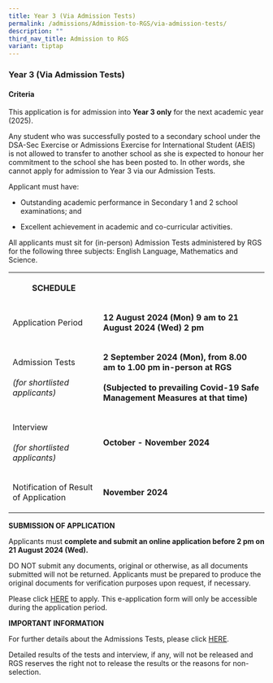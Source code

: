 ```yaml
---
title: Year 3 (Via Admission Tests)
permalink: /admissions/Admission-to-RGS/via-admission-tests/
description: ""
third_nav_title: Admission to RGS
variant: tiptap
---
```

<h3><strong>Year 3 (Via Admission Tests)</strong></h3>
<h4><strong>Criteria</strong></h4>
<p>This application is for admission into&nbsp;<strong>Year 3 only</strong>&nbsp;for
the next academic year (2025).&nbsp;</p>
<p>Any student who was successfully posted to a secondary school under the
DSA-Sec Exercise or Admissions Exercise for International Student (AEIS)
is&nbsp;not&nbsp;allowed to transfer to another school as she is expected
to honour her commitment to the school she has been posted to. In other
words, she cannot apply for admission to Year 3 via our Admission Tests.</p>
<p>Applicant must have:&nbsp;</p>
<ul data-tight="true" class="tight">
<li>
<p>Outstanding academic performance in Secondary 1 and 2 school examinations;
and&nbsp;&nbsp;</p>
</li>
<li>
<p>Excellent achievement in academic and co-curricular activities.&nbsp;</p>
</li>
</ul>
<p>All applicants must sit for (in-person) Admission Tests administered by
RGS for the following&nbsp;three&nbsp;subjects: English Language, Mathematics
and Science.</p>
<table style="minWidth: 50px">
<colgroup>
<col>
<col>
</colgroup>
<tbody>
<tr>
<th rowspan="1" colspan="1">
<p><strong>SCHEDULE</strong>
</p>
</th>
<th rowspan="1" colspan="1">
<p></p>
</th>
</tr>
<tr>
<td rowspan="1" colspan="1">
<p>Application Period</p>
</td>
<td rowspan="1" colspan="1">
<p><strong>12 August 2024 (Mon) 9 am to 21 August 2024 (Wed) 2 pm</strong>
</p>
</td>
</tr>
<tr>
<td rowspan="1" colspan="1">
<p>Admission Tests
<br>
<br><em>(for shortlisted applicants)</em>
</p>
</td>
<td rowspan="1" colspan="1">
<p><strong>2 September 2024 (Mon), from 8.00 am to 1.00 pm in-person at RGS</strong> 
<br>
<br><strong>(Subjected to prevailing Covid-19 Safe Management Measures at that time)</strong>
</p>
</td>
</tr>
<tr>
<td rowspan="1" colspan="1">
<p>Interview
<br>
<br><em>(for shortlisted applicants)</em>
</p>
</td>
<td rowspan="1" colspan="1">
<p><strong>October - November 2024</strong>
</p>
</td>
</tr>
<tr>
<td rowspan="1" colspan="1">
<p>Notification of Result of Application</p>
</td>
<td rowspan="1" colspan="1">
<p><strong>November 2024</strong>
</p>
</td>
</tr>
</tbody>
</table>
<p><strong>SUBMISSION OF APPLICATION</strong>
</p>
<p>Applicants must&nbsp;<strong>complete and submit an online application before 2 pm on 21 August 2024 (Wed).</strong>
</p>
<p>DO NOT submit any documents, original or otherwise, as all documents submitted
will not be returned. Applicants must be prepared to produce the original
documents for verification purposes upon request, if necessary.</p>
<p>Please click <a href="https://form.gov.sg/6625e21104c40c0f8d108bac" rel="noopener noreferrer nofollow" target="_blank">HERE</a> to
apply. This e-application form will only be accessible during the application
period.</p>
<p><strong>IMPORTANT INFORMATION</strong>
</p>
<p>For further details about the Admissions Tests, please click <a href="/files/2023%20webpages%20rgs-y3-admissions%20info_ent%20020523%20(1).pdf" rel="noopener noreferrer nofollow" target="_blank">HERE</a>.</p>
<p>Detailed results of the tests and interview, if any, will not be released
and RGS reserves the right not to release the results or the reasons for
non-selection.</p>